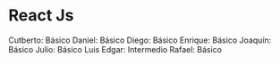 # React Js

Cutberto: Básico
Daniel: Básico
Diego: Básico
Enrique: Básico
Joaquín: Básico
Julio: Básico
Luis Edgar: Intermedio
Rafael: Básico